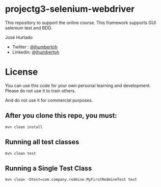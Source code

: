 # projectg3-selenium-webdriver
This repository to support the online course. This framework supports GUI selenium test and BDD.

José Hurtado<br />
* Twitter : [@jhumbertoh](https://twitter.com/jhumbertoh) <br />
* Linkedin: [@jhumbertoh](https://www.linkedin.com/in/jhumbertoh/)

License
=======
You can use this code for your own personal learning and development. Please do not use it to train others. 

And do not use it for commercial purposes.

## After you clone this repo, you must:
    mvn clean install
    
## Running  all test classes
    mvn clean test

## Running a Single Test Class
    mvn clean -Dtest=com.company.redmine.MyFirstRedmineTest test